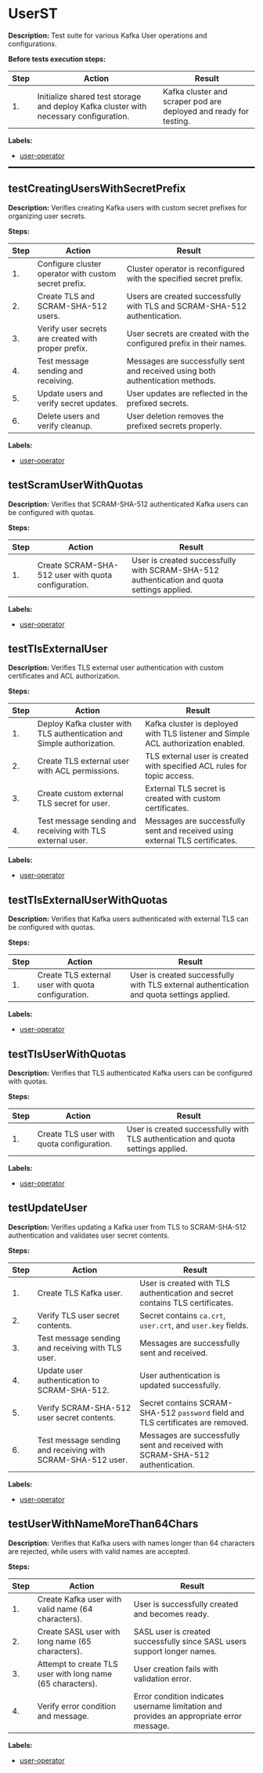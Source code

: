 # UserST

**Description:** Test suite for various Kafka User operations and configurations.

**Before tests execution steps:**

| Step | Action | Result |
| - | - | - |
| 1. | Initialize shared test storage and deploy Kafka cluster with necessary configuration. | Kafka cluster and scraper pod are deployed and ready for testing. |

**Labels:**

* [user-operator](labels/user-operator.md)

<hr style="border:1px solid">

## testCreatingUsersWithSecretPrefix

**Description:** Verifies creating Kafka users with custom secret prefixes for organizing user secrets.

**Steps:**

| Step | Action | Result |
| - | - | - |
| 1. | Configure cluster operator with custom secret prefix. | Cluster operator is reconfigured with the specified secret prefix. |
| 2. | Create TLS and SCRAM-SHA-512 users. | Users are created successfully with TLS and SCRAM-SHA-512 authentication. |
| 3. | Verify user secrets are created with proper prefix. | User secrets are created with the configured prefix in their names. |
| 4. | Test message sending and receiving. | Messages are successfully sent and received using both authentication methods. |
| 5. | Update users and verify secret updates. | User updates are reflected in the prefixed secrets. |
| 6. | Delete users and verify cleanup. | User deletion removes the prefixed secrets properly. |

**Labels:**

* [user-operator](labels/user-operator.md)


## testScramUserWithQuotas

**Description:** Verifies that SCRAM-SHA-512 authenticated Kafka users can be configured with quotas.

**Steps:**

| Step | Action | Result |
| - | - | - |
| 1. | Create SCRAM-SHA-512 user with quota configuration. | User is created successfully with SCRAM-SHA-512 authentication and quota settings applied. |

**Labels:**

* [user-operator](labels/user-operator.md)


## testTlsExternalUser

**Description:** Verifies TLS external user authentication with custom certificates and ACL authorization.

**Steps:**

| Step | Action | Result |
| - | - | - |
| 1. | Deploy Kafka cluster with TLS authentication and Simple authorization. | Kafka cluster is deployed with TLS listener and Simple ACL authorization enabled. |
| 2. | Create TLS external user with ACL permissions. | TLS external user is created with specified ACL rules for topic access. |
| 3. | Create custom external TLS secret for user. | External TLS secret is created with custom certificates. |
| 4. | Test message sending and receiving with TLS external user. | Messages are successfully sent and received using external TLS certificates. |

**Labels:**

* [user-operator](labels/user-operator.md)


## testTlsExternalUserWithQuotas

**Description:** Verifies that Kafka users authenticated with external TLS can be configured with quotas.

**Steps:**

| Step | Action | Result |
| - | - | - |
| 1. | Create TLS external user with quota configuration. | User is created successfully with TLS external authentication and quota settings applied. |

**Labels:**

* [user-operator](labels/user-operator.md)


## testTlsUserWithQuotas

**Description:** Verifies that TLS authenticated Kafka users can be configured with quotas.

**Steps:**

| Step | Action | Result |
| - | - | - |
| 1. | Create TLS user with quota configuration. | User is created successfully with TLS authentication and quota settings applied. |

**Labels:**

* [user-operator](labels/user-operator.md)


## testUpdateUser

**Description:** Verifies updating a Kafka user from TLS to SCRAM-SHA-512 authentication and validates user secret contents.

**Steps:**

| Step | Action | Result |
| - | - | - |
| 1. | Create TLS Kafka user. | User is created with TLS authentication and secret contains TLS certificates. |
| 2. | Verify TLS user secret contents. | Secret contains `ca.crt`, `user.crt`, and `user.key` fields. |
| 3. | Test message sending and receiving with TLS user. | Messages are successfully sent and received. |
| 4. | Update user authentication to SCRAM-SHA-512. | User authentication is updated successfully. |
| 5. | Verify SCRAM-SHA-512 user secret contents. | Secret contains SCRAM-SHA-512 `password` field and TLS certificates are removed. |
| 6. | Test message sending and receiving with SCRAM-SHA-512 user. | Messages are successfully sent and received with SCRAM-SHA-512 authentication. |

**Labels:**

* [user-operator](labels/user-operator.md)


## testUserWithNameMoreThan64Chars

**Description:** Verifies that Kafka users with names longer than 64 characters are rejected, while users with valid names are accepted.

**Steps:**

| Step | Action | Result |
| - | - | - |
| 1. | Create Kafka user with valid name (64 characters). | User is successfully created and becomes ready. |
| 2. | Create SASL user with long name (65 characters). | SASL user is created successfully since SASL users support longer names. |
| 3. | Attempt to create TLS user with long name (65 characters). | User creation fails with validation error. |
| 4. | Verify error condition and message. | Error condition indicates username limitation and provides an appropriate error message. |

**Labels:**

* [user-operator](labels/user-operator.md)

